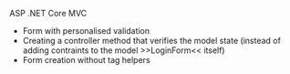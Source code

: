 ASP .NET Core MVC

* Form with personalised validation 
* Creating a controller method that verifies the model state (instead of adding contraints to the model >>LoginForm<< itself)
* Form creation without tag helpers
